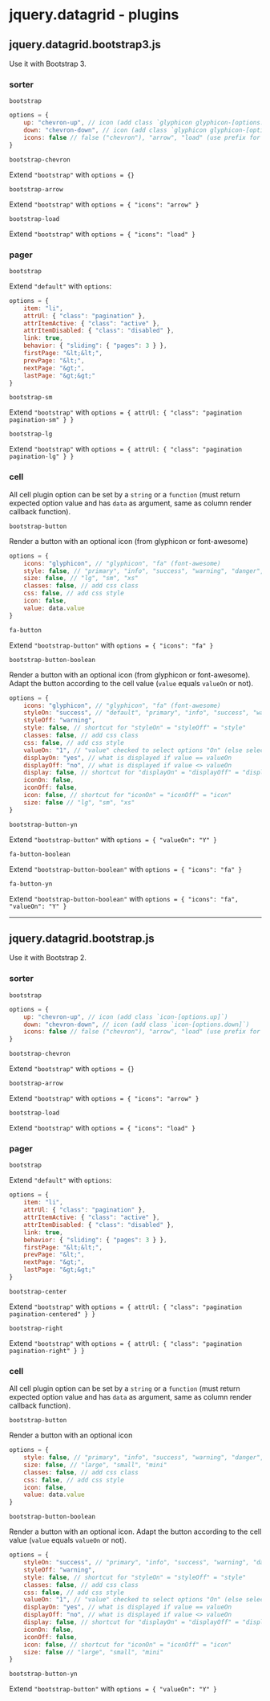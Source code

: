 jquery.datagrid - plugins
=========================


## jquery.datagrid.bootstrap3.js


Use it with Bootstrap 3.

### sorter

`bootstrap`

```javascript
options = {
	up: "chevron-up", // icon (add class `glyphicon glyphicon-[options.up]`)
	down: "chevron-down", // icon (add class `glyphicon glyphicon-[options.down]`)
	icons: false // false ("chevron"), "arrow", "load" (use prefix for both up and down)
}
```

`bootstrap-chevron`

Extend `"bootstrap"` with `options = {}`

`bootstrap-arrow`

Extend `"bootstrap"` with `options = { "icons": "arrow" }`

`bootstrap-load`

Extend `"bootstrap"` with `options = { "icons": "load" }`

### pager

`bootstrap`

Extend `"default"` with `options`:

```javascript
options = {
	item: "li",
	attrUl: { "class": "pagination" },
	attrItemActive: { "class": "active" },
	attrItemDisabled: { "class": "disabled" },
	link: true,
	behavior: { "sliding": { "pages": 3 } },
	firstPage: "&lt;&lt;",
	prevPage: "&lt;",
	nextPage: "&gt;",
	lastPage: "&gt;&gt;"
}
```

`bootstrap-sm`

Extend `"bootstrap"` with `options = { attrUl: { "class": "pagination pagination-sm" } }`

`bootstrap-lg`

Extend `"bootstrap"` with `options = { attrUl: { "class": "pagination pagination-lg" } }`

### cell

All cell plugin option can be set by a `string` or a `function` (must return expected option value and has `data` as argument, same as column render callback function).

`bootstrap-button`

Render a button with an optional icon (from glyphicon or font-awesome)

```javascript
options = {
	icons: "glyphicon", // "glyphicon", "fa" (font-awesome)
	style: false, // "primary", "info", "success", "warning", "danger", "inverse"
	size: false, // "lg", "sm", "xs"
	classes: false, // add css class
	css: false, // add css style
	icon: false,
	value: data.value
}
```

`fa-button`

Extend `"bootstrap-button"` with `options = { "icons": "fa" }`

`bootstrap-button-boolean`

Render a button with an optional icon (from glyphicon or font-awesome). Adapt the button according to the cell value (`value` equals `valueOn` or not).

```javascript
options = {
	icons: "glyphicon", // "glyphicon", "fa" (font-awesome)
	styleOn: "success", // "default", "primary", "info", "success", "warning", "danger", "inverse"
	styleOff: "warning",
	style: false, // shortcut for "styleOn" = "styleOff" = "style"
	classes: false, // add css class
	css: false, // add css style
	valueOn: "1", // "value" checked to select options "On" (else select options "Off")
	displayOn: "yes", // what is displayed if value == valueOn
	displayOff: "no", // what is displayed if value <> valueOn
	display: false, // shortcut for "displayOn" = "displayOff" = "display"
	iconOn: false,
	iconOff: false,
	icon: false, // shortcut for "iconOn" = "iconOff" = "icon"
	size: false // "lg", "sm", "xs"
}
```

`bootstrap-button-yn`

Extend `"bootstrap-button"` with `options = { "valueOn": "Y" }`

`fa-button-boolean`

Extend `"bootstrap-button-boolean"` with `options = { "icons": "fa" }`

`fa-button-yn`

Extend `"bootstrap-button-boolean"` with `options = { "icons": "fa", "valueOn": "Y" }`

----

## jquery.datagrid.bootstrap.js


Use it with Bootstrap 2.

### sorter

`bootstrap`

```javascript
options = {
	up: "chevron-up", // icon (add class `icon-[options.up]`)
	down: "chevron-down", // icon (add class `icon-[options.down]`)
	icons: false // false ("chevron"), "arrow", "load" (use prefix for both up and down)
}
```

`bootstrap-chevron`

Extend `"bootstrap"` with `options = {}`

`bootstrap-arrow`

Extend `"bootstrap"` with `options = { "icons": "arrow" }`

`bootstrap-load`

Extend `"bootstrap"` with `options = { "icons": "load" }`

### pager

`bootstrap`

Extend `"default"` with `options`:

```javascript
options = {
	item: "li",
	attrUl: { "class": "pagination" },
	attrItemActive: { "class": "active" },
	attrItemDisabled: { "class": "disabled" },
	link: true,
	behavior: { "sliding": { "pages": 3 } },
	firstPage: "&lt;&lt;",
	prevPage: "&lt;",
	nextPage: "&gt;",
	lastPage: "&gt;&gt;"
}
```

`bootstrap-center`

Extend `"bootstrap"` with `options = { attrUl: { "class": "pagination pagination-centered" } }`

`bootstrap-right`

Extend `"bootstrap"` with `options = { attrUl: { "class": "pagination pagination-right" } }`

### cell

All cell plugin option can be set by a `string` or a `function` (must return expected option value and has `data` as argument, same as column render callback function).

`bootstrap-button`

Render a button with an optional icon

```javascript
options = {
	style: false, // "primary", "info", "success", "warning", "danger", "inverse"
	size: false, // "large", "small", "mini"
	classes: false, // add css class
	css: false, // add css style
	icon: false,
	value: data.value
}
```

`bootstrap-button-boolean`

Render a button with an optional icon. Adapt the button according to the cell value (`value` equals `valueOn` or not).

```javascript
options = {
	styleOn: "success", // "primary", "info", "success", "warning", "danger", "inverse"
	styleOff: "warning",
	style: false, // shortcut for "styleOn" = "styleOff" = "style"
	classes: false, // add css class
	css: false, // add css style
	valueOn: "1", // "value" checked to select options "On" (else select options "Off")
	displayOn: "yes", // what is displayed if value == valueOn
	displayOff: "no", // what is displayed if value <> valueOn
	display: false, // shortcut for "displayOn" = "displayOff" = "display"
	iconOn: false,
	iconOff: false,
	icon: false, // shortcut for "iconOn" = "iconOff" = "icon"
	size: false // "large", "small", "mini"
}
```

`bootstrap-button-yn`

Extend `"bootstrap-button"` with `options = { "valueOn": "Y" }`
